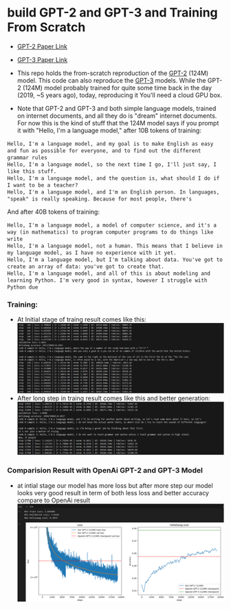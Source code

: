 # build GPT-2 and GPT-3 and Training From Scratch
- [GPT-2 Paper Link](https://d4mucfpksywv.cloudfront.net/better-language-models/language_models_are_unsupervised_multitask_learners.pdf)
- [GPT-3 Paper Link](https://arxiv.org/pdf/2005.14165)

- This repo holds the from-scratch reproduction of the [GPT-2](https://d4mucfpksywv.cloudfront.net/better-language-models/language_models_are_unsupervised_multitask_learners.pdf) (124M) model. This code can also reproduce the [GPT-3](https://arxiv.org/pdf/2005.14165) models. While the GPT-2 (124M) model probably trained for quite some time back in the day (2019, ~5 years ago), today, reproducing it You'll need a cloud GPU box.

- Note that GPT-2 and GPT-3 and both simple language models, trained on internet documents, and all they do is "dream" internet documents. For now this is the kind of stuff that the 124M model says if you prompt it with "Hello, I'm a language model," after 10B tokens of training:

```
Hello, I'm a language model, and my goal is to make English as easy and fun as possible for everyone, and to find out the different grammar rules
Hello, I'm a language model, so the next time I go, I'll just say, I like this stuff.
Hello, I'm a language model, and the question is, what should I do if I want to be a teacher?
Hello, I'm a language model, and I'm an English person. In languages, "speak" is really speaking. Because for most people, there's
```

And after 40B tokens of training:

```
Hello, I'm a language model, a model of computer science, and it's a way (in mathematics) to program computer programs to do things like write
Hello, I'm a language model, not a human. This means that I believe in my language model, as I have no experience with it yet.
Hello, I'm a language model, but I'm talking about data. You've got to create an array of data: you've got to create that.
Hello, I'm a language model, and all of this is about modeling and learning Python. I'm very good in syntax, however I struggle with Python due
```
### Training:
- At Initial stage of traing result comes like this:
![alt text](<Screenshot 2024-07-19 132322.png>)
- After long step in traing result comes like this and better generation:
![alt text](image.png)

### Comparision Result with OpenAi GPT-2 and GPT-3 Model
- at intial stage our model has more loss but after more step our model looks very good result in term of both less loss and better accuracy compare to OpenAi result
![alt text](image-1.png)